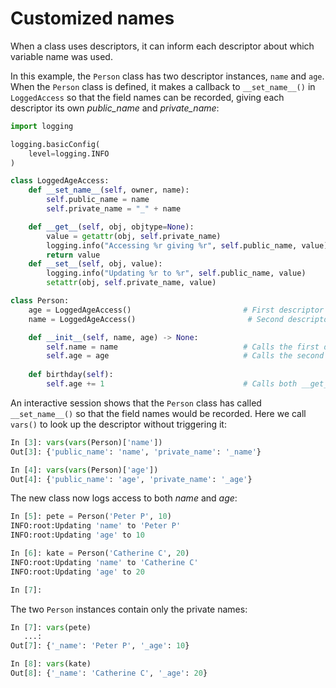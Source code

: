 # Customized names

When a class uses descriptors, it can inform each descriptor about which variable name was used.

In this example, the `Person` class has two descriptor instances, `name` and `age`. When the `Person` class is defined, it makes a callback to `__set_name__()` in `LoggedAccess` so that the field names can be recorded, giving each descriptor its own *public_name* and *private_name*:

```py
import logging 

logging.basicConfig(
    level=logging.INFO
)

class LoggedAgeAccess:
    def __set_name__(self, owner, name):
        self.public_name = name
        self.private_name = "_" + name

    def __get__(self, obj, objtype=None):
        value = getattr(obj, self.private_name)
        logging.info("Accessing %r giving %r", self.public_name, value)
        return value 
    def __set__(self, obj, value):
        logging.info("Updating %r to %r", self.public_name, value)
        setattr(obj, self.private_name, value)

class Person:
    age = LoggedAgeAccess()                         # First descriptor instance
    name = LoggedAgeAccess()                         # Second descriptor instance

    def __init__(self, name, age) -> None:
        self.name = name                            # Calls the first descriptor
        self.age = age                              # Calls the second descriptor
    
    def birthday(self):
        self.age += 1                               # Calls both __get__() and __set__()
```

An interactive session shows that the `Person` class has called `__set_name__()` so that the field names would be recorded. Here we call `vars()` to look up the descriptor without triggering it:

```py
In [3]: vars(vars(Person)['name'])
Out[3]: {'public_name': 'name', 'private_name': '_name'}

In [4]: vars(vars(Person)['age'])
Out[4]: {'public_name': 'age', 'private_name': '_age'}

```

The new class now logs access to both *name* and *age*:

```py
In [5]: pete = Person('Peter P', 10)
INFO:root:Updating 'name' to 'Peter P'
INFO:root:Updating 'age' to 10

In [6]: kate = Person('Catherine C', 20)
INFO:root:Updating 'name' to 'Catherine C'
INFO:root:Updating 'age' to 20

In [7]: 
```

The two `Person` instances contain only the private names:

```py
In [7]: vars(pete)
   ...: 
Out[7]: {'_name': 'Peter P', '_age': 10}

In [8]: vars(kate)
Out[8]: {'_name': 'Catherine C', '_age': 20}

```